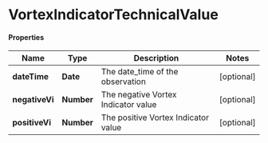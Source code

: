 # VortexIndicatorTechnicalValue

#### Properties
Name | Type | Description | Notes
------------ | ------------- | ------------- | -------------
**dateTime** | **Date** | The date_time of the observation | [optional] 
**negativeVi** | **Number** | The negative Vortex Indicator value | [optional] 
**positiveVi** | **Number** | The positive Vortex Indicator value | [optional] 



